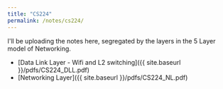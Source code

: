```yaml
---
title: "CS224"
permalink: /notes/cs224/
---
```


I'll be uploading the notes here, segregated by the layers in the 5 Layer model of Networking.
- [Data Link Layer - Wifi and L2 switching]({{ site.baseurl }}/pdfs/CS224_DLL.pdf)
- [Networking Layer]({{ site.baseurl }}/pdfs/CS224_NL.pdf)